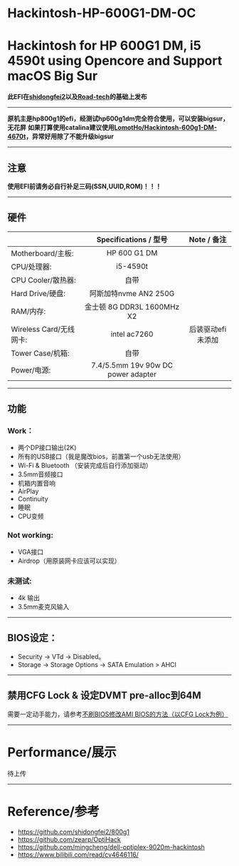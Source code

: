 # Hackintosh-HP-600G1-DM-OC

# Hackintosh for HP 600G1 DM, i5 4590t using Opencore and Support macOS Big Sur

**此EFI在[shidongfei2](https://github.com/shidongfei2)以及[Road-tech](https://github.com/Road-tech)的基础上发布**

---

**原机主是hp800g1的efi，经测试hp600g1dm完全符合使用，可以安装bigsur，无花屏**
**如果打算使用catalina建议使用[LomotHo/Hackintosh-600g1-DM-4670t](https://github.com/LomotHo/Hackintosh-600g1-DM-4670t)，异常好用除了不能升级bigsur**

---

## 注意

**使用EFI前请务必自行补足三码(SSN,UUID,ROM)！！！**    

---

## 硬件

|                     	| Specifications / 型号               	| Note / 备注	|
| ------------------- 	|:------------------------------------:	|:------------:	|
| Motherboard/主板:     	| HP 600 G1 DM                        	|           	|
| CPU/处理器:           	| i5-4590t                       		|           	|
| CPU Cooler/散热器:    	| 自带                              		|           	|
| Hard Drive/硬盘:      	| 阿斯加特nvme AN2 250G              		|           	|
| RAM/内存:             	| 金士顿 8G DDR3L 1600MHz X2          		|           	|
| Wireless Card/无线网卡:	| intel ac7260                      		| 后装驱动efi未添加     	|
| Tower Case/机箱:      	| 自带                                 	|           	|
| Power/电源:           	| 7.4/5.5mm 19v 90w DC power adapter 	|           	|

---

## 功能

### Work：

- 两个DP接口输出(2K)  
- 所有的USB接口（我是魔改bios，前置第一个usb无法使用）  
- Wi-Fi & Bluetooth （安装完成后自行添加驱动）
- 3.5mm音频接口
- 机箱内置音响 
- AirPlay  
- Continuity  
- 睡眠
- CPU变频

### Not working:

- VGA接口
- Airdrop（用原装网卡应该可以实现）

### 未测试:

- 4k 输出
- 3.5mm麦克风输入 

---

## BIOS设定：

- Security -> VTd -> Disabled。 
- Storage -> Storage Options -> SATA Emulation > AHCI   

---

## 禁用CFG Lock & 设定DVMT pre-alloc到64M

需要一定动手能力，请参考[不刷BIOS修改AMI BIOS的方法（以CFG Lock为例）](https://www.bilibili.com/read/cv4646116/)

---

# Performance/展示

待上传

---

# Reference/参考

- https://github.com/shidongfei2/800g1
- https://github.com/zearp/OptiHack
- https://github.com/mingcheng/dell-optiplex-9020m-hackintosh
- https://www.bilibili.com/read/cv4646116/
